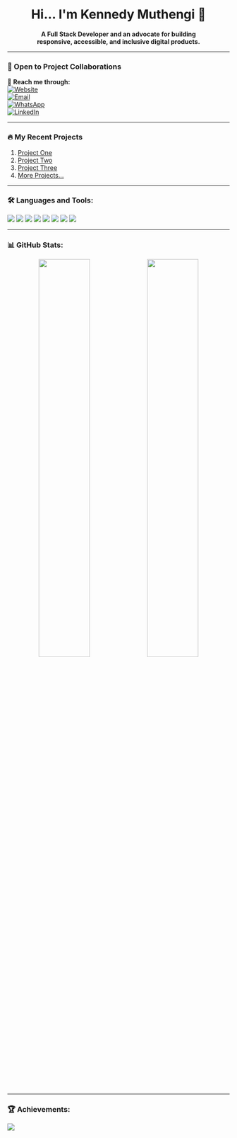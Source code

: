 <h1 align="center">Hi... I'm Kennedy Muthengi 👋</h1>

<p align="center">
  <b>A Full Stack Developer and an advocate for building <br> responsive, accessible, and inclusive digital products.</b>
</p>

---

### 🚀 Open to Project Collaborations  
🔗 **Reach me through:**  
[![Website](https://img.shields.io/badge/🌐-Website-informational)](https://yourdudeken.github.io/)  
[![Email](https://img.shields.io/badge/📧-Email-red)](mailto:kenmwendwamuthengi@gmail.com)  
[![WhatsApp](https://img.shields.io/badge/💬-WhatsApp-green)](https://wa.me/25459142986)  
[![LinkedIn](https://img.shields.io/badge/🔗-LinkedIn-blue)](https://linkedin.com/in/yourdudeken)

---

### 🔥 My Recent Projects
1. [Project One](https://github.com/yourusername/project1)
2. [Project Two](https://github.com/yourusername/project2)
3. [Project Three](https://github.com/yourusername/project3)
4. [More Projects...](https://github.com/yourusername?tab=repositories)

---

### 🛠 Languages and Tools:
<p align="left">
  <img src="https://img.shields.io/badge/HTML5-E34F26?style=for-the-badge&logo=html5&logoColor=white"/>
  <img src="https://img.shields.io/badge/CSS3-1572B6?style=for-the-badge&logo=css3&logoColor=white"/>
  <img src="https://img.shields.io/badge/JavaScript-F7DF1E?style=for-the-badge&logo=javascript&logoColor=black"/>
  <img src="https://img.shields.io/badge/React-61DAFB?style=for-the-badge&logo=react&logoColor=black"/>
  <img src="https://img.shields.io/badge/Node.js-339933?style=for-the-badge&logo=node.js&logoColor=white"/>
  <img src="https://img.shields.io/badge/Express-000000?style=for-the-badge&logo=express&logoColor=white"/>
  <img src="https://img.shields.io/badge/MongoDB-47A248?style=for-the-badge&logo=mongodb&logoColor=white"/>
  <img src="https://img.shields.io/badge/MySQL-4479A1?style=for-the-badge&logo=mysql&logoColor=white"/>
</p>

---

### 📊 GitHub Stats:
<p align="center">
  <img src="https://github-readme-stats.vercel.app/api?username=yourusername&show_icons=true&theme=dark" width="48%" />
  <img src="https://github-readme-streak-stats.herokuapp.com/?user=yourusername&theme=dark" width="48%" />
</p>

---

### 🏆 Achievements:
<p align="left">
  <img src="https://github-profile-trophy.vercel.app/?username=yourusername&theme=onedark" />
</p>

